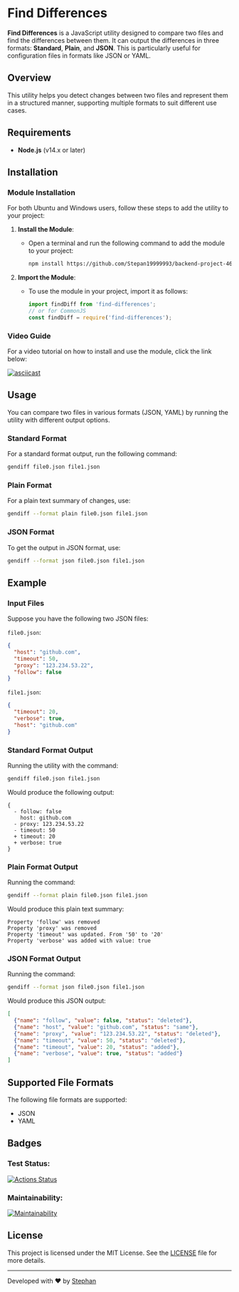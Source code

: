 # Find Differences

**Find Differences** is a JavaScript utility designed to compare two files and find the differences between them. It can output the differences in three formats: **Standard**, **Plain**, and **JSON**. This is particularly useful for configuration files in formats like JSON or YAML.

## Overview

This utility helps you detect changes between two files and represent them in a structured manner, supporting multiple formats to suit different use cases.

## Requirements

- **Node.js** (v14.x or later)

## Installation

### Module Installation

For both Ubuntu and Windows users, follow these steps to add the utility to your project:

1. **Install the Module**:
   - Open a terminal and run the following command to add the module to your project:
     ```bash
     npm install https://github.com/Stepan19999993/backend-project-46
     ```

2. **Import the Module**:
   - To use the module in your project, import it as follows:
     ```js
     import findDiff from 'find-differences';
     // or for CommonJS
     const findDiff = require('find-differences');
     ```

### Video Guide

For a video tutorial on how to install and use the module, click the link below:

[![asciicast](https://asciinema.org/a/tRY5ClBIH5x3YOGBVscsU7WRG.svg)](https://asciinema.org/a/tRY5ClBIH5x3YOGBVscsU7WRG)

## Usage

You can compare two files in various formats (JSON, YAML) by running the utility with different output options.

### Standard Format

For a standard format output, run the following command:

```bash
gendiff file0.json file1.json
```

### Plain Format

For a plain text summary of changes, use:

```bash
gendiff --format plain file0.json file1.json
```

### JSON Format

To get the output in JSON format, use:

```bash
gendiff --format json file0.json file1.json
```

## Example

### Input Files

Suppose you have the following two JSON files:

`file0.json`:
```json
{
  "host": "github.com",
  "timeout": 50,
  "proxy": "123.234.53.22",
  "follow": false
}
```

`file1.json`:
```json
{
  "timeout": 20,
  "verbose": true,
  "host": "github.com"
}
```

### Standard Format Output

Running the utility with the command:
```bash
gendiff file0.json file1.json
```

Would produce the following output:

```
{
  - follow: false
    host: github.com
  - proxy: 123.234.53.22
  - timeout: 50
  + timeout: 20
  + verbose: true
}
```

### Plain Format Output

Running the command:
```bash
gendiff --format plain file0.json file1.json
```

Would produce this plain text summary:

```
Property 'follow' was removed
Property 'proxy' was removed
Property 'timeout' was updated. From '50' to '20'
Property 'verbose' was added with value: true
```

### JSON Format Output

Running the command:
```bash
gendiff --format json file0.json file1.json
```

Would produce this JSON output:

```json
[
  {"name": "follow", "value": false, "status": "deleted"},
  {"name": "host", "value": "github.com", "status": "same"},
  {"name": "proxy", "value": "123.234.53.22", "status": "deleted"},
  {"name": "timeout", "value": 50, "status": "deleted"},
  {"name": "timeout", "value": 20, "status": "added"},
  {"name": "verbose", "value": true, "status": "added"}
]
```

## Supported File Formats

The following file formats are supported:

- JSON
- YAML

## Badges

### Test Status:

[![Actions Status](https://github.com/Stephan-js/backend-project-46/actions/workflows/node.yml/badge.svg)](https://github.com/Stephan-js/backend-project-46/actions)

### Maintainability:

[![Maintainability](https://api.codeclimate.com/v1/badges/539932a003647964e843/maintainability)](https://codeclimate.com/github/Stepan19999993/backend-project-46/maintainability)

## License

This project is licensed under the MIT License. See the [LICENSE](LICENSE) file for more details.


---


Developed with ❤️ by [Stephan](https://github.com/Stephan-js)
